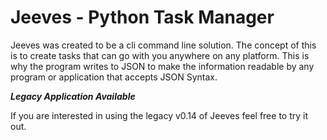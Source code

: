# Jeeves - Python Task Manager
Jeeves was created to be a cli command line solution. The concept of this is to create tasks that can go with you anywhere on any platform. This is why the program writes to JSON to make the information readable by any program or application that accepts JSON Syntax.

***Legacy Application Available***

If you are interested in using the legacy v0.14 of Jeeves feel free to try it out. 

